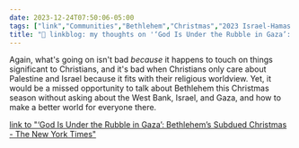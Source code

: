 ```yaml
---
date: 2023-12-24T07:50:06-05:00
tags: ["link","Communities","Bethlehem","Christmas","2023 Israel-Hamas war","Gaza","Israel","West Bank"]
title: "🔗 linkblog: my thoughts on '‘God Is Under the Rubble in Gaza’: Bethlehem’s Subdued Christmas - The New York Times'"
---
```

Again, what's going on isn't bad *because* it happens to touch on things significant to Christians, and it's bad when Christians only care about Palestine and Israel because it fits with their religious worldview. Yet, it would be a missed opportunity to talk about Bethlehem this Christmas season without asking about the West Bank, Israel, and Gaza, and how to make a better world for everyone there.

[link to "‘God Is Under the Rubble in Gaza’: Bethlehem’s Subdued Christmas - The New York Times"](https://www.nytimes.com/2023/12/23/world/middleeast/israel-gaza-bethlehem-christmas.html)